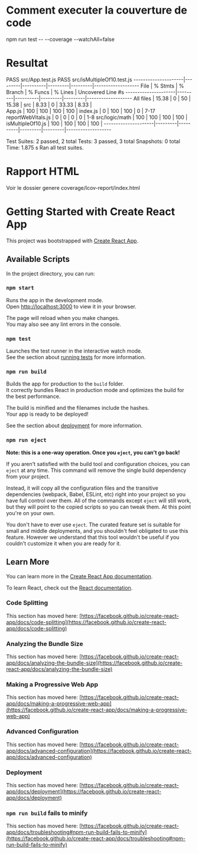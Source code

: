 # Comment executer la couverture de code
npm run test -- --coverage --watchAll=false

# Resultat
PASS  src/App.test.js
PASS  src/isMultipleOf10.test.js
---------------------|---------|----------|---------|---------|-------------------
File                 | % Stmts | % Branch | % Funcs | % Lines | Uncovered Line #s 
---------------------|---------|----------|---------|---------|-------------------
All files            |   15.38 |        0 |      50 |   15.38 | 
 src                 |    8.33 |        0 |   33.33 |    8.33 |                   
  App.js             |     100 |      100 |     100 |     100 | 
  index.js           |       0 |      100 |     100 |       0 | 7-17
  reportWebVitals.js |       0 |        0 |       0 |       0 | 1-8
 src/logic/math      |     100 |      100 |     100 |     100 | 
  isMultipleOf10.js  |     100 |      100 |     100 |     100 | 
---------------------|---------|----------|---------|---------|-------------------

Test Suites: 2 passed, 2 total
Tests:       3 passed, 3 total
Snapshots:   0 total
Time:        1.875 s
Ran all test suites.

# Rapport HTML

Voir le dossier genere coverage/lcov-report/index.html



# Getting Started with Create React App

This project was bootstrapped with [Create React App](https://github.com/facebook/create-react-app).

## Available Scripts

In the project directory, you can run:

### `npm start`

Runs the app in the development mode.\
Open [http://localhost:3000](http://localhost:3000) to view it in your browser.

The page will reload when you make changes.\
You may also see any lint errors in the console.

### `npm test`

Launches the test runner in the interactive watch mode.\
See the section about [running tests](https://facebook.github.io/create-react-app/docs/running-tests) for more information.

### `npm run build`

Builds the app for production to the `build` folder.\
It correctly bundles React in production mode and optimizes the build for the best performance.

The build is minified and the filenames include the hashes.\
Your app is ready to be deployed!

See the section about [deployment](https://facebook.github.io/create-react-app/docs/deployment) for more information.

### `npm run eject`

**Note: this is a one-way operation. Once you `eject`, you can't go back!**

If you aren't satisfied with the build tool and configuration choices, you can `eject` at any time. This command will remove the single build dependency from your project.

Instead, it will copy all the configuration files and the transitive dependencies (webpack, Babel, ESLint, etc) right into your project so you have full control over them. All of the commands except `eject` will still work, but they will point to the copied scripts so you can tweak them. At this point you're on your own.

You don't have to ever use `eject`. The curated feature set is suitable for small and middle deployments, and you shouldn't feel obligated to use this feature. However we understand that this tool wouldn't be useful if you couldn't customize it when you are ready for it.

## Learn More

You can learn more in the [Create React App documentation](https://facebook.github.io/create-react-app/docs/getting-started).

To learn React, check out the [React documentation](https://reactjs.org/).

### Code Splitting

This section has moved here: [https://facebook.github.io/create-react-app/docs/code-splitting](https://facebook.github.io/create-react-app/docs/code-splitting)

### Analyzing the Bundle Size

This section has moved here: [https://facebook.github.io/create-react-app/docs/analyzing-the-bundle-size](https://facebook.github.io/create-react-app/docs/analyzing-the-bundle-size)

### Making a Progressive Web App

This section has moved here: [https://facebook.github.io/create-react-app/docs/making-a-progressive-web-app](https://facebook.github.io/create-react-app/docs/making-a-progressive-web-app)

### Advanced Configuration

This section has moved here: [https://facebook.github.io/create-react-app/docs/advanced-configuration](https://facebook.github.io/create-react-app/docs/advanced-configuration)

### Deployment

This section has moved here: [https://facebook.github.io/create-react-app/docs/deployment](https://facebook.github.io/create-react-app/docs/deployment)

### `npm run build` fails to minify

This section has moved here: [https://facebook.github.io/create-react-app/docs/troubleshooting#npm-run-build-fails-to-minify](https://facebook.github.io/create-react-app/docs/troubleshooting#npm-run-build-fails-to-minify)
